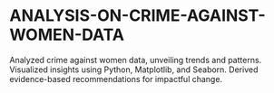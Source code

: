 # ANALYSIS-ON-CRIME-AGAINST-WOMEN-DATA
Analyzed crime against women data, unveiling trends and patterns. Visualized insights using Python, Matplotlib, and Seaborn. Derived evidence-based recommendations for impactful change.
